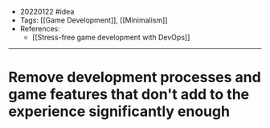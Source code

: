 - 20220122 #idea
- Tags: [[Game Development]], [[Minimalism]]
- References:
	- [[Stress-free game development with DevOps]]

---

# Remove development processes and game features that don't add to the experience significantly enough